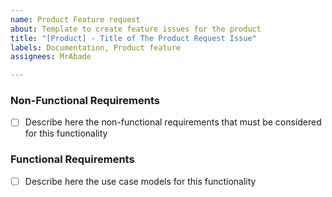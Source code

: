 ```yaml
---
name: Product Feature request
about: Template to create feature issues for the product
title: "[Product] - Title of The Product Request Issue"
labels: Documentation, Product feature
assignees: MrAbade

---
```


### Non-Functional Requirements
- [ ] Describe here the non-functional requirements that must be considered for this functionality

### Functional Requirements
- [ ] Describe here the use case models for this functionality
